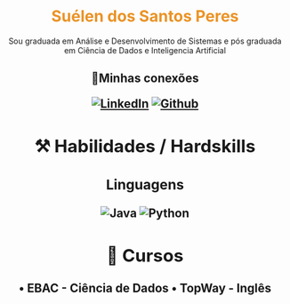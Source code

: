 <h1 align="center" style="color: #EB9326">Suélen dos Santos Peres</h1>
<p align="center">Sou graduada em Análise e Desenvolvimento de Sistemas e pós graduada em Ciência de Dados e Inteligencia Artificial</p>

<h2 align="center"> 🔌Minhas conexões

<div align="center">

[![LinkedIn](https://img.shields.io/badge/LinkedIn-0077B5?style=for-the-badge&logo=linkedin&logoColor=white)](https://www.linkedin.com/in/suelen-desenvolvedora-back-end/)
[![Github](https://img.shields.io/badge/Github-000?style=for-the-badge&logo=Github&logoColor=fffff)](https://github.com/suelen-prs)

<h2 align="center"> ⚒️ Habilidades / Hardskills</h2>

<h3 align="center"> Linguagens </h3>

<div align="center">

![Java](https://img.shields.io/badge/java-%23ED8B00.svg?style=for-the-badge&logo=openjdk&logoColor=white)
![Python](https://img.shields.io/badge/python-3670A0?style=for-the-badge&logo=python&logoColor=ffdd54)
</div>


<h2 align="center"> 📖 Cursos </h2>

<div align="center">
• EBAC - Ciência de Dados
• TopWay - Inglês
</div>
